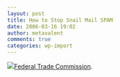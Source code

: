 ```yaml
---
layout: post
title: How to Stop Snail Mail SPAM
date: 2006-03-16 19:02
author: metavalent
comments: true
categories: wp-import
---
```

<!--Lead Photo --><a href="https://www.optoutprescreen.com/"><img src="https://web.archive.org/web/*/https://awebcamdarkly.com/">Federal Trade Commission</a>.
